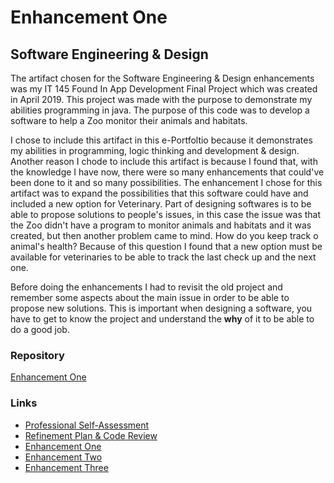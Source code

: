 # Enhancement One
## Software Engineering & Design

The artifact chosen for the Software Engineering & Design enhancements was my IT 145 Found In App Development Final Project which was created in April 2019. This project was made with the purpose to demonstrate my abilities programming in java. The purpose of this code was to develop a software to help a Zoo monitor their animals and habitats. 

I chose to include this artifact in this e-Portfoltio because it demonstrates my abilities in programming, logic thinking and development & design. Another reason I chode to include this artifact is because I found that, with the knowledge I have now, there were so many enhancements that could've been done to it and so many possibilities. The enhancement I chose for this artifact was to expand the possibilities that this software could have and included a new option for Veterinary. Part of designing softwares is to be able to propose solutions to people's issues, in this case the issue was that the Zoo didn't have a program to monitor animals and habitats and it was created, but then another problem came to mind. How do you keep track o animal's health? Because of this question I found that a new option must be available for veterinaries to be able to track the last check up and the next one.

Before doing the enhancements I had to revisit the old project and remember some aspects about the main issue in order to be able to propose new solutions. This is important when designing a software, you have to get to know the project and understand the **why** of it to be able to do a good job.

### Repository
[Enhancement One](https://github.com/paolaflores4/Software-Engineering-Design)

### Links
* [Professional Self-Assessment](https://paolaflores4.github.io/index.html)<br>
* [Refinement Plan & Code Review](https://paolaflores4.github.io/CodeReview.html)<br>
* [Enhancement One](https://paolaflores4.github.io/EnhancementOne.html)<br>
* [Enhancement Two](https://paolaflores4.github.io/EnhancementTwo.html)<br>
* [Enhancement Three](https://paolaflores4.github.io/EnhancementThree.html)
